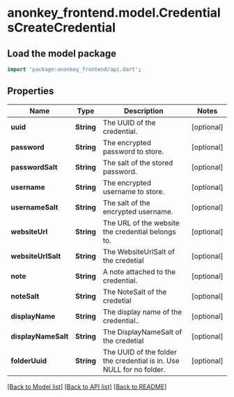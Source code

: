 # anonkey_frontend.model.CredentialsCreateCredential

## Load the model package

```dart
import 'package:anonkey_frontend/api.dart';
```

## Properties

 Name                | Type       | Description                                                           | Notes      
---------------------|------------|-----------------------------------------------------------------------|------------
 **uuid**            | **String** | The UUID of the credential.                                           | [optional] 
 **password**        | **String** | The encrypted password to store.                                      | [optional] 
 **passwordSalt**    | **String** | The salt of the stored password.                                      | [optional] 
 **username**        | **String** | The encrypted username to store.                                      | [optional] 
 **usernameSalt**    | **String** | The salt of the encrypted username.                                   | [optional] 
 **websiteUrl**      | **String** | The URL of the website the credential belongs to.                     | [optional] 
 **websiteUrlSalt**  | **String** | The WebsiteUrlSalt of the credetial                                   | [optional] 
 **note**            | **String** | A note attached to the credential.                                    | [optional] 
 **noteSalt**        | **String** | The NoteSalt  of the credetial                                        | [optional] 
 **displayName**     | **String** | The display name of the credential..                                  | [optional] 
 **displayNameSalt** | **String** | The DisplayNameSalt of the credetial                                  | [optional] 
 **folderUuid**      | **String** | The UUID of the folder the credential is in.  Use NULL for no folder. | [optional] 

[[Back to Model list]](../README.md#documentation-for-models) [[Back to API list]](../README.md#documentation-for-api-endpoints) [[Back to README]](../README.md)


